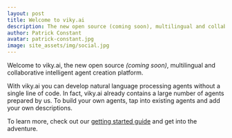 ```yaml
---
layout: post
title: Welcome to viky.ai
description: The new open source (coming soon), multilingual and collaborative intelligent agent creation platform.
author: Patrick Constant
avatar: patrick-constant.jpg
image: site_assets/img/social.jpg
---
```


Welcome to viky.ai, the new open source _(coming soon)_, multilingual and collaborative intelligent agent creation platform.

<!--keep reading-->

With viky.ai you can develop natural language processing agents without a single line of code. In fact, viky.ai already contains a large number of agents prepared by us. To build your own agents, tap into existing agents and add your own descriptions.

To learn more, check out our [getting started guide](/doc/guides/getting-started/) and get into the adventure.
